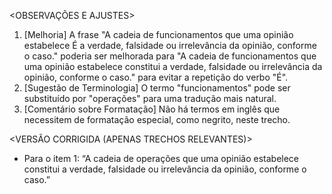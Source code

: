 <OBSERVAÇÕES E AJUSTES>
1. [Melhoria] A frase "A cadeia de funcionamentos que uma opinião estabelece É a verdade, falsidade ou irrelevância da opinião, conforme o caso." poderia ser melhorada para "A cadeia de funcionamentos que uma opinião estabelece constitui a verdade, falsidade ou irrelevância da opinião, conforme o caso." para evitar a repetição do verbo "É".
2. [Sugestão de Terminologia] O termo "funcionamentos" pode ser substituído por "operações" para uma tradução mais natural.
3. [Comentário sobre Formatação] Não há termos em inglês que necessitem de formatação especial, como negrito, neste trecho.

<VERSÃO CORRIGIDA (APENAS TRECHOS RELEVANTES)>
- Para o item 1: “A cadeia de operações que uma opinião estabelece constitui a verdade, falsidade ou irrelevância da opinião, conforme o caso.”